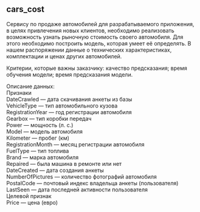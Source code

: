 ## cars_cost

Сервису по продаже автомобилей для разрабатываемого приложения, в целях привлечения новых клиентов, необходимо реализовать возможность узнать рыночную стоимость своего автомобиля. 
Для этого необходимо построить модель, которая умеет её определять. В нашем распоряжении данные о технических характеристиках, комплектации и ценах других автомобилей.

Критерии, которые важны заказчику:
качество предсказания;
время обучения модели;
время предсказания модели.

Описание данных:  
Признаки  
DateCrawled — дата скачивания анкеты из базы  
VehicleType — тип автомобильного кузова  
RegistrationYear — год регистрации автомобиля  
Gearbox — тип коробки передач  
Power — мощность (л. с.)  
Model — модель автомобиля  
Kilometer — пробег (км)  
RegistrationMonth — месяц регистрации автомобиля  
FuelType — тип топлива  
Brand — марка автомобиля  
Repaired — была машина в ремонте или нет  
DateCreated — дата создания анкеты  
NumberOfPictures — количество фотографий автомобиля  
PostalCode — почтовый индекс владельца анкеты (пользователя)  
LastSeen — дата последней активности пользователя  
Целевой признак  
Price — цена (евро)  
